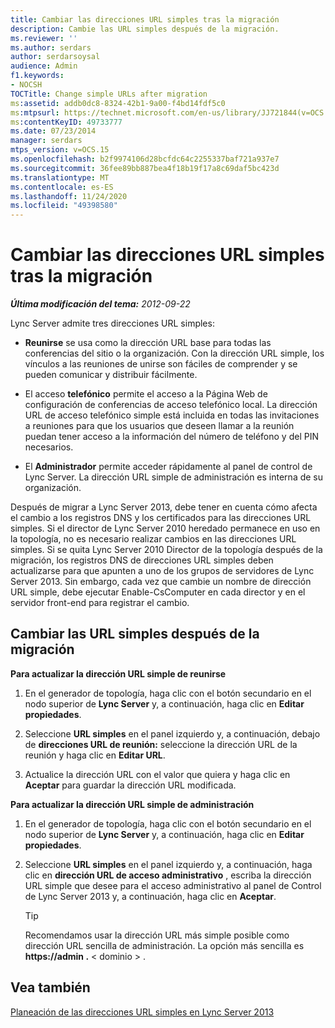 ```yaml
---
title: Cambiar las direcciones URL simples tras la migración
description: Cambie las URL simples después de la migración.
ms.reviewer: ''
ms.author: serdars
author: serdarsoysal
audience: Admin
f1.keywords:
- NOCSH
TOCTitle: Change simple URLs after migration
ms:assetid: addb0dc8-8324-42b1-9a00-f4bd14fdf5c0
ms:mtpsurl: https://technet.microsoft.com/en-us/library/JJ721844(v=OCS.15)
ms:contentKeyID: 49733777
ms.date: 07/23/2014
manager: serdars
mtps_version: v=OCS.15
ms.openlocfilehash: b2f9974106d28bcfdc64c2255337baf721a937e7
ms.sourcegitcommit: 36fee89bb887bea4f18b19f17a8c69daf5bc423d
ms.translationtype: MT
ms.contentlocale: es-ES
ms.lasthandoff: 11/24/2020
ms.locfileid: "49398580"
---
```

# <a name="change-simple-urls-after-migration"></a>Cambiar las direcciones URL simples tras la migración

<div data-xmlns="http://www.w3.org/1999/xhtml">

<div class="topic" data-xmlns="http://www.w3.org/1999/xhtml" data-msxsl="urn:schemas-microsoft-com:xslt" data-cs="https://msdn.microsoft.com/">

<div data-asp="https://msdn2.microsoft.com/asp">



</div>

<div id="mainSection">

<div id="mainBody">

<span> </span>

_**Última modificación del tema:** 2012-09-22_

Lync Server admite tres direcciones URL simples:

  - **Reunirse** se usa como la dirección URL base para todas las conferencias del sitio o la organización. Con la dirección URL simple, los vínculos a las reuniones de unirse son fáciles de comprender y se pueden comunicar y distribuir fácilmente.

  - El acceso **telefónico** permite el acceso a la Página Web de configuración de conferencias de acceso telefónico local. La dirección URL de acceso telefónico simple está incluida en todas las invitaciones a reuniones para que los usuarios que deseen llamar a la reunión puedan tener acceso a la información del número de teléfono y del PIN necesarios.

  - El **Administrador** permite acceder rápidamente al panel de control de Lync Server. La dirección URL simple de administración es interna de su organización.

Después de migrar a Lync Server 2013, debe tener en cuenta cómo afecta el cambio a los registros DNS y los certificados para las direcciones URL simples. Si el director de Lync Server 2010 heredado permanece en uso en la topología, no es necesario realizar cambios en las direcciones URL simples. Si se quita Lync Server 2010 Director de la topología después de la migración, los registros DNS de direcciones URL simples deben actualizarse para que apunten a uno de los grupos de servidores de Lync Server 2013. Sin embargo, cada vez que cambie un nombre de dirección URL simple, debe ejecutar Enable-CsComputer en cada director y en el servidor front-end para registrar el cambio.

<div>

## <a name="changing-simple-urls-after-migration"></a>Cambiar las URL simples después de la migración

**Para actualizar la dirección URL simple de reunirse**

1.  En el generador de topología, haga clic con el botón secundario en el nodo superior de **Lync Server** y, a continuación, haga clic en **Editar propiedades**.

2.  Seleccione **URL simples** en el panel izquierdo y, a continuación, debajo de **direcciones URL de reunión:** seleccione la dirección URL de la reunión y haga clic en **Editar URL**.

3.  Actualice la dirección URL con el valor que quiera y haga clic en **Aceptar** para guardar la dirección URL modificada.

**Para actualizar la dirección URL simple de administración**

1.  En el generador de topología, haga clic con el botón secundario en el nodo superior de **Lync Server** y, a continuación, haga clic en **Editar propiedades**.

2.  Seleccione **URL simples** en el panel izquierdo y, a continuación, haga clic en **dirección URL de acceso administrativo** , escriba la dirección URL simple que desee para el acceso administrativo al panel de Control de Lync Server 2013 y, a continuación, haga clic en **Aceptar**.
    
    <div>
    

    > [!TIP]  
    > Recomendamos usar la dirección URL más simple posible como dirección URL sencilla de administración. La opción más sencilla es <STRONG> https://admin .</STRONG> &lt; dominio &gt; .

    
    </div>

</div>

<div>

## <a name="see-also"></a>Vea también


[Planeación de las direcciones URL simples en Lync Server 2013](lync-server-2013-planning-for-simple-urls.md)  
  

</div>

</div>

<span> </span>

</div>

</div>

</div>

